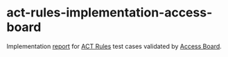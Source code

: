 # act-rules-implementation-access-board

Implementation [report](./report.json) for [ACT Rules](https://github.com/act-rules/act-rules.github.io) test cases validated by [Access Board](https://www.access-board.gov/).
